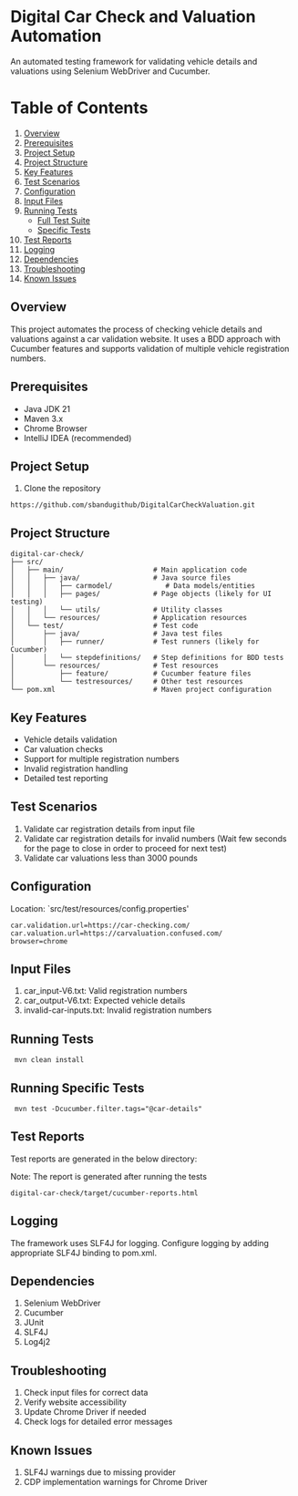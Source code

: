 # Digital Car Check and Valuation Automation

An automated testing framework for validating vehicle details and valuations using Selenium WebDriver and Cucumber.

# Table of Contents

1. [Overview](#overview)
2. [Prerequisites](#prerequisites)
3. [Project Setup](#project-setup)
4. [Project Structure](#project-structure)
5. [Key Features](#key-features)
6. [Test Scenarios](#test-scenarios)
7. [Configuration](#configuration)
8. [Input Files](#input-files)
9. [Running Tests](#running-tests)
    - [Full Test Suite](#running-tests)
    - [Specific Tests](#running-specific-tests)
10. [Test Reports](#test-reports)
11. [Logging](#logging)
12. [Dependencies](#dependencies)
13. [Troubleshooting](#troubleshooting)
14. [Known Issues](#known-issues)


## Overview

This project automates the process of checking vehicle details and valuations against a car validation website. It uses a BDD approach with Cucumber features and supports validation of multiple vehicle registration numbers.

## Prerequisites

- Java JDK 21
- Maven 3.x
- Chrome Browser
- IntelliJ IDEA (recommended)

## Project Setup

1. Clone the repository

```https://github.com/sbandugithub/DigitalCarCheckValuation.git```
 


## Project Structure

```
digital-car-check/
├── src/
│   ├── main/                      # Main application code
│   │   ├── java/                  # Java source files
│   │   │   ├── carmodel/             # Data models/entities
│   │   │   ├── pages/             # Page objects (likely for UI testing)
│   │   │   └── utils/             # Utility classes
│   │   └── resources/             # Application resources
│   └── test/                      # Test code
│       ├── java/                  # Java test files
│       │   ├── runner/            # Test runners (likely for Cucumber)
│       │   └── stepdefinitions/   # Step definitions for BDD tests
│       └── resources/             # Test resources
│           ├── feature/           # Cucumber feature files
│           └── testresources/     # Other test resources
└── pom.xml                        # Maven project configuration
```
## Key Features

- Vehicle details validation
- Car valuation checks
- Support for multiple registration numbers
- Invalid registration handling
- Detailed test reporting

## Test Scenarios

1. Validate car registration details from input file
2. Validate car registration details for invalid numbers (Wait few seconds for the page to close in order to proceed for next test)
3. Validate car valuations less than 3000 pounds

## Configuration
Location: `src/test/resources/config.properties'
```
car.validation.url=https://car-checking.com/
car.valuation.url=https://carvaluation.confused.com/
browser=chrome
```


## Input Files
 1) car_input-V6.txt: Valid registration numbers
 2) car_output-V6.txt: Expected vehicle details
 3) invalid-car-inputs.txt: Invalid registration numbers

## Running Tests
 ``` mvn clean install```

## Running Specific Tests
``` mvn test -Dcucumber.filter.tags="@car-details"```

## Test Reports
Test reports are generated in the below directory:

Note: The report is generated after running the tests

 ``` digital-car-check/target/cucumber-reports.html ```

## Logging 

The framework uses SLF4J for logging. Configure logging by adding appropriate SLF4J binding to pom.xml. 

## Dependencies

1) Selenium WebDriver
2) Cucumber
3) JUnit
4) SLF4J
5) Log4j2

## Troubleshooting

1) Check input files for correct data
2) Verify website accessibility
3) Update Chrome Driver if needed
4) Check logs for detailed error messages

## Known Issues

1) SLF4J warnings due to missing provider
2) CDP implementation warnings for Chrome Driver

